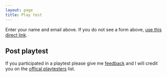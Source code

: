 ```yaml
---
layout: page
title: Play test
---
```


<!-- MailerLite Universal -->
<script>
    (function(w,d,e,u,f,l,n){w[f]=w[f]||function(){(w[f].q=w[f].q||[])
    .push(arguments);},l=d.createElement(e),l.async=1,l.src=u,
    n=d.getElementsByTagName(e)[0],n.parentNode.insertBefore(l,n);})
    (window,document,'script','https://assets.mailerlite.com/js/universal.js','ml');
    ml('account', '545782');
</script>
<!-- End MailerLite Universal -->

<div class="ml-embedded" data-form="vqZXUV"></div>

Enter your name and email above. If you do not see a form above, [use this direct link](https://dashboard.mailerlite.com/forms/545782/99298147153479157/share).

## Post playtest

If you participated in a playtest please give me [feedback](https://forms.gle/u7k4qXirrengKNQN6) and I will credit you on the [offical playtesters](https://tripleli.com/fruittrading#playtesters) list.
